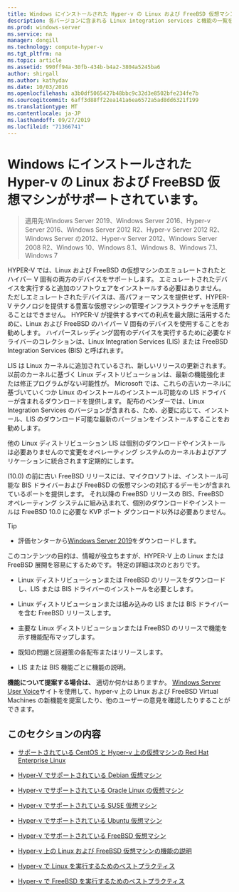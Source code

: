 ```yaml
---
title: Windows にインストールされた Hyper-v の Linux および FreeBSD 仮想マシンがサポートされています。
description: 各バージョンに含まれる Linux integration services と機能の一覧を示します。
ms.prod: windows-server
ms.service: na
manager: dongill
ms.technology: compute-hyper-v
ms.tgt_pltfrm: na
ms.topic: article
ms.assetid: 990ff94a-30fb-434b-b4a2-3804a5245ba6
author: shirgall
ms.author: kathydav
ms.date: 10/03/2016
ms.openlocfilehash: a3b0df5065427b48bbc9c32d3e8502bfe234fe7b
ms.sourcegitcommit: 6aff3d88ff22ea141a6ea6572a5ad8dd6321f199
ms.translationtype: MT
ms.contentlocale: ja-JP
ms.lasthandoff: 09/27/2019
ms.locfileid: "71366741"
---
```

# <a name="supported-linux-and-freebsd-virtual-machines-for-hyper-v-on-windows"></a>Windows にインストールされた Hyper-v の Linux および FreeBSD 仮想マシンがサポートされています。

>適用先:Windows Server 2019、Windows Server 2016、Hyper-v Server 2016、Windows Server 2012 R2、Hyper-v Server 2012 R2、Windows Server の2012、Hyper-v Server 2012、Windows Server 2008 R2、Windows 10、Windows 8.1、Windows 8、Windows 7.1、Windows 7

HYPER-V では、Linux および FreeBSD の仮想マシンのエミュレートされたとハイパー V 固有の両方のデバイスをサポートします。 エミュレートされたデバイスを実行すると追加のソフトウェアをインストールする必要はありません。 ただしエミュレートされたデバイスは、高パフォーマンスを提供せず、HYPER-V テクノロジを提供する豊富な仮想マシンの管理インフラストラクチャを活用することはできません。 HYPER-V が提供するすべての利点を最大限に活用するために、Linux および FreeBSD のハイパー V 固有のデバイスを使用することをお勧めします。 ハイパースレッディング固有のデバイスを実行するために必要なドライバーのコレクションは、Linux Integration Services (LIS) または FreeBSD Integration Services (BIS) と呼ばれます。

LIS は Linux カーネルに追加されているされ、新しいリリースの更新されます。 以前のカーネルに基づく Linux ディストリビューションは、最新の機能強化または修正プログラムがない可能性が。 Microsoft では、これらの古いカーネルに基づいていくつか Linux のインストールのインストール可能なの LIS ドライバーが含まれるダウンロードを提供します。 配布のベンダーでは、Linux Integration Services のバージョンが含まれる、ため、必要に応じて、インストール、LIS のダウンロード可能な最新のバージョンをインストールすることをお勧めします。

他の Linux ディストリビューション LIS は個別のダウンロードやインストールは必要ありませんので変更をオペレーティング システムのカーネルおよびアプリケーションに統合されます定期的にします。

(10.0) の前に古い FreeBSD リリースには、マイクロソフトは、インストール可能な BIS ドライバーおよび FreeBSD の仮想マシンの対応するデーモンが含まれているポートを提供します。 それ以降の FreeBSD リリースの BIS、FreeBSD オペレーティング システムに組み込まれて、個別のダウンロードやインストールは FreeBSD 10.0 に必要な KVP ポート ダウンロード以外は必要ありません。

> [!TIP]
> - 評価センターから[Windows Server 2019](https://www.microsoft.com/en-us/evalcenter/evaluate-windows-server-2019)をダウンロードします。

このコンテンツの目的は、情報が役立ちますが、HYPER-V 上の Linux または FreeBSD 展開を容易にするためです。 特定の詳細は次のとおりです。

* Linux ディストリビューションまたは FreeBSD のリリースをダウンロードし、LIS または BIS ドライバーのインストールを必要とします。

* Linux ディストリビューションまたは組み込みの LIS または BIS ドライバーを含む FreeBSD リリースします。

* 主要な Linux ディストリビューションまたは FreeBSD のリリースで機能を示す機能配布マップします。

* 既知の問題と回避策の各配布またはリリースします。

* LIS または BIS 機能ごとに機能の説明。

**機能について提案する場合は、** 適切か何かはありますか。 [Windows Server User Voice](https://windowsserver.uservoice.com/forums/295062-linux-support)サイトを使用して、hyper-v 上の Linux および FreeBSD Virtual Machines の新機能を提案したり、他のユーザーの意見を確認したりすることができます。

## <a name="in-this-section"></a>このセクションの内容

* [サポートされている CentOS と Hyper-v 上の仮想マシンの Red Hat Enterprise Linux](Supported-CentOS-and-Red-Hat-Enterprise-Linux-virtual-machines-on-Hyper-V.md)

* [Hyper-V でサポートされている Debian 仮想マシン](Supported-Debian-virtual-machines-on-Hyper-V.md)

* [Hyper-v でサポートされている Oracle Linux の仮想マシン](Supported-Oracle-Linux-virtual-machines-on-Hyper-V.md)

* [Hyper-v でサポートされている SUSE 仮想マシン](Supported-SUSE-virtual-machines-on-Hyper-V.md)

* [Hyper-v でサポートされている Ubuntu 仮想マシン](Supported-Ubuntu-virtual-machines-on-Hyper-V.md)

* [Hyper-v でサポートされている FreeBSD 仮想マシン](Supported-FreeBSD-virtual-machines-on-Hyper-V.md)

* [Hyper-v 上の Linux および FreeBSD 仮想マシンの機能の説明](Feature-Descriptions-for-Linux-and-FreeBSD-virtual-machines-on-Hyper-V.md)

* [Hyper-v で Linux を実行するためのベストプラクティス](Best-Practices-for-running-Linux-on-Hyper-V.md)

* [Hyper-v で FreeBSD を実行するためのベストプラクティス](Best-practices-for-running-FreeBSD-on-Hyper-V.md)
